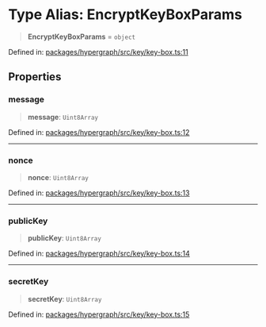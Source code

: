 # Type Alias: EncryptKeyBoxParams

> **EncryptKeyBoxParams** = `object`

Defined in: [packages/hypergraph/src/key/key-box.ts:11](https://github.com/hashirpm/hypergraph/blob/ab4ea1cdb9430798142e0d735aac9d31c2cf0ae0/packages/hypergraph/src/key/key-box.ts#L11)

## Properties

### message

> **message**: `Uint8Array`

Defined in: [packages/hypergraph/src/key/key-box.ts:12](https://github.com/hashirpm/hypergraph/blob/ab4ea1cdb9430798142e0d735aac9d31c2cf0ae0/packages/hypergraph/src/key/key-box.ts#L12)

***

### nonce

> **nonce**: `Uint8Array`

Defined in: [packages/hypergraph/src/key/key-box.ts:13](https://github.com/hashirpm/hypergraph/blob/ab4ea1cdb9430798142e0d735aac9d31c2cf0ae0/packages/hypergraph/src/key/key-box.ts#L13)

***

### publicKey

> **publicKey**: `Uint8Array`

Defined in: [packages/hypergraph/src/key/key-box.ts:14](https://github.com/hashirpm/hypergraph/blob/ab4ea1cdb9430798142e0d735aac9d31c2cf0ae0/packages/hypergraph/src/key/key-box.ts#L14)

***

### secretKey

> **secretKey**: `Uint8Array`

Defined in: [packages/hypergraph/src/key/key-box.ts:15](https://github.com/hashirpm/hypergraph/blob/ab4ea1cdb9430798142e0d735aac9d31c2cf0ae0/packages/hypergraph/src/key/key-box.ts#L15)
